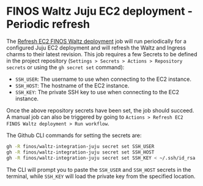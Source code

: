 # FINOS Waltz Juju EC2 deployment - Periodic refresh

The [Refresh EC2 FINOS Waltz deployment](../.github/workflows/refresh_deployment.yaml) job will run periodically for a configured Juju EC2 deployment and will refresh the Waltz and Ingress charms to their latest revision. This job requires a few Secrets to be defined in the project repository (`Settings > Secrets > Actions > Repository secrets` or using the `gh secret set` command):

- `SSH_USER`: The username to use when connecting to the EC2 instance.
- `SSH_HOST`: The hostname of the EC2 instance.
- `SSH_KEY`: The private SSH key to use when connecting to the EC2 instance.

Once the above repository secrets have been set, the job should succeed. A manual job can also be triggered by going to `Actions > Refresh EC2 FINOS Waltz deployment > Run workflow`.

The Github CLI commands for setting the secrets are:

```bash
gh -R finos/waltz-integration-juju secret set SSH_USER
gh -R finos/waltz-integration-juju secret set SSH_HOST
gh -R finos/waltz-integration-juju secret set SSH_KEY < ~/.ssh/id_rsa
```

The CLI will prompt you to paste the `SSH_USER` and `SSH_HOST` secrets in the terminal, while `SSH_KEY` will load the private key from the specified location.
